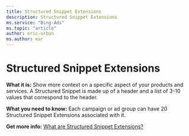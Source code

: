 ```yaml
---
title: Structured Snippet Extensions
description: Structured Snippet Extensions
ms.service: "Bing-Ads"
ms.topic: "article"
author: eric-urban
ms.author: eur
---
```


# Structured Snippet Extensions

**What it is:**  Show more context on a specific aspect of your products and services. A Structured Snippet is made up of a header and a list of 3-10 values that correspond to the header.

**What you need to know:**  Each campaign or ad group can have 20 Structured Snippet Extensions associated with it.

**Get more info:**  [What are Structured Snippet Extensions?](../hlp_BA_PROC_AddStructuredSnippetExtension.md)


